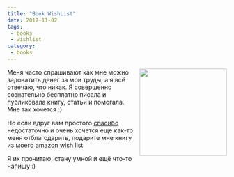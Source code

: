 ```yaml
---
title: "Book WishList"
date: 2017-11-02
tags:
 - books
 - wishlist
category:
 - books
---
```


<img align="right" src="https://i.pinimg.com/736x/7a/91/77/7a9177df5d50e58ace980488bfe72a3f--reading-quotes-reading-books.jpg" width="200">

Меня часто спрашивают как мне можно задонатить денег за мои труды, а я всё отвечаю, что никак. Я совершенно сознательно бесплатно писала и публиковала книгу, статьи и помогала. Мне так хочется :)

Но если вдруг вам простого [спасибо](https://saythanks.io/to/natenka) недостаточно и очень хочется еще как-то меня отблагодарить, подарите мне книгу из моего [amazon wish list](http://a.co/de1lyOZ)

Я их прочитаю, стану умной и ещё что-то напишу :)

